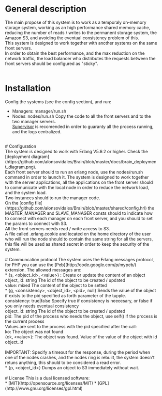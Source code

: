 # General description
The main propose of this system is to work as a temporaly on-memory storage system, working as an high performance shared memory cache, reducing the number of reads / writes to the permanent storage system, the Amazon S3, and avoiding the eventual consistency problem of this.<br />
This system is designed to work together with another systems on the same front servers.<br />
In order to obtain the best performance, and the max reduction on the network traffic, the load balancer who distributes the requests between the front servers should be configured as "sticky".<br />
<br/>
# Installation
Config the systems (see the config section), and run:<br />
* Managers: manager/run.sh
* Nodes: nodes/run.sh
Copy the code to all the front servers and to the two manager servers.<br />
[Supervisor](http://pypi.python.org/pypi/supervisor) is recomended in order to guaranty all the process running, and the logs centralized.<br />
<br />
# Configuration<br />
The system is designed to work with Erlang V5.9.2 or higher. Check the [deployment diagram](https://github.com/alonsovidales/Brain/blob/master/docs/brain_deployment_diagram.png).<br />
Each front server should to run an erlang node, use the nodes/run.sh command in order to launch it. The system is designed to work together with the server applications, all the applications on the front server should to communicate with the local node in order to reduce the network load, and the system load.<br />
Two instances should to run the manager code.<br />
On the [config file](https://github.com/alonsovidales/Brain/blob/master/shared/config.hrl) the MASTER_MANAGER and SLAVE_MANAGER consts should to indicate how to connect with each manager on each front server, and you should to set the params to connect with S3.<br />
All the front servers needs read / write access to S3.<br />
A file called .erlang.cookie  and located on the home directory of the user who will run the node should to contain the same string for all the servers, this file will be used as shared secret in order to keep the security of the system.<br />
<br />
# Communcation protocol
The system uses the Erlang messages protocol, for PHP you can use the [Peb](http://code.google.com/p/mypeb/) extension. The allowed messages are:<br />
* {s, &lt;object_id&gt;, &lt;value&gt;} :
    Create or update the content of an object<br />
        object_id: string The id of the object to be created / updated<br />
        value: mixed The content of the object to be setted
<br />
* {g, &lt;consistency&gt;, &lt;object_id&gt;, &lt;pid&gt;, null}
    Sends the value of the object if exists to the pid specified as forth parameter of the tupple.<br />
        consistency: true|false Specify true if consistency is neecesary, or false if you only needs eventual consistency<br />
        object_id: string The id of the object to be created / updated<br/>
        pid: The pid of the process who needs the object, use self() if the process is the current process<br />
    Values are sent to the process with the pid specified after the call:<br />
        ko: The object was not found<br />
        {ok, &lt;value&gt;}: The object was found. Value of the value of the object with id object_id<br />
    <br />
    IMPORTANT: Specify a timeout for the response, during the period when one of the nodes crashes, and the nodes ring is rebuilt, the system doesn't retuns anything, this should to be considered a read error.<br />
* {p, &lt;object_id&gt;}
    Dumps an object to S3 immediately without wait.<br />
<br />
# License
This is a dual licensed software:<br />
* [MIT](http://opensource.org/licenses/MIT)
* [GPL](http://www.gnu.org/licenses/gpl.html)
